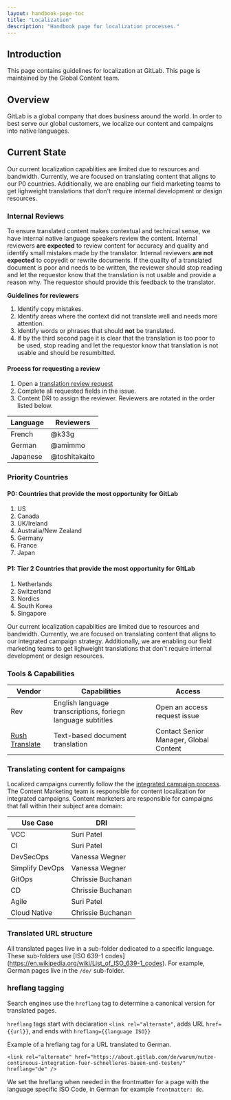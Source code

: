 ```yaml
---
layout: handbook-page-toc
title: "Localization"
description: "Handbook page for localization processes."
---
```


## Introduction

This page contains guidelines for localization at GitLab. This page is maintained by the Global Content team. 

## Overview 

GitLab is a global company that does business around the world. In order to best serve our global customers, we localize our content and campaigns into native languages. 

## Current State

Our current localization capablities are limited due to resources and bandwidth. Currently, we are focused on translating content that aligns to our P0 countries. Additionally, we are enabling our field marketing teams to get lighweight translations that don't require internal development or design resources. 

### Internal Reviews

To ensure translated content makes contextual and technical sense, we have internal native language speakers review the content. Internal reviewers **are expected** to review content for accuracy and quality and identify small mistakes made by the translator. Internal reviewers **are not expected** to copyedit or rewrite documents. If the quailty of a translated document is poor and needs to be written, the reviewer should stop reading and let the requestor know that the translation is not usable and provide a reason why. The requestor should provide this feedback to the translator. 

**Guidelines for reviewers**

1. Identify copy mistakes.
1. Identify areas where the context did not translate well and needs more attention. 
1. Identify words or phrases that should **not** be translated. 
1. If by the third second page it is clear that the translation is too poor to be used, stop reading and let the requestor know that translation is not usable and should be resumbitted. 

#### Process for requesting a review

1. Open a [translation review request](https://gitlab.com/gitlab-com/marketing/growth-marketing/global-content/content-marketing/-/issues/new?issue%5Bassignee_id%5D=&issue%5Bmilestone_id%5D=#) 
1. Complete all requested fields in the issue. 
1. Content DRI to assign the reviewer. Reviewers are rotated in the order listed below. 

| Language | Reviewers |
| ------ | ------ |
| French | @k33g | @aseguillon | @c.dios | @jsorensen
| German | @amimmo | @svij | @jdsmits |
| Japanese | @toshitakaito | @jsorensen | @ljlane 

### Priority Countries

#### P0: Countries that provide the most opportunity for GitLab

1. US
1. Canada
1. UK/Ireland 
1. Australia/New Zealand 
1. Germany
1. France
1. Japan

#### P1: Tier 2 Countries that provide the most opportunity for GItLab

1. Netherlands
1. Switzerland
1. Nordics
1. South Korea
1. Singapore

Our current localization capablities are limited due to resources and bandwidth. Currently, we are focused on translating content that aligns to our integrated campaign strategy. Additionally, we are enabling our field marketing teams to get lighweight translations that don't require internal development or design resources. 

### Tools & Capabilities

| Vendor | Capabilities | Access |
| ------ | ------ | ------ |
| Rev | English language transcriptions, foriegn language subtitles| Open an access request issue |
| [Rush Translate](marketing/marketing-operations/rushtranslate/) | Text-based document translation | Contact Senior Manager, Global Content |

### Translating content for campaigns 

Localized campaigns currently follow the the [integrated campaign process](/handbook/marketing/campaigns/#campaign-planning). The Content Marketing team is responsible for content localization for integrated campaigns. Content marketers are responsible for campaigns that fall within their subject area domain: 

| Use Case | DRI |
| ------ | ------ |
| VCC | Suri Patel |
| CI | Suri Patel |
| DevSecOps | Vanessa Wegner |
| Simplify DevOps | Vanessa Wegner |
| GitOps | Chrissie Buchanan |
| CD | Chrissie Buchanan |
| Agile | Suri Patel |
| Cloud Native | Chrissie Buchanan |

### Translated URL structure

All translated pages live in a sub-folder dedicated to a specific language. These sub-folders use [ISO 639-1 codes] (https://en.wikipedia.org/wiki/List_of_ISO_639-1_codes). For example, German pages live in the `/de/` sub-folder.

### hreflang tagging
Search engines use the `hreflang` tag to determine a canonical version for translated pages. 

`hreflang` tags start with declaration `<link rel="alternate"`, adds URL `href={{url}}`, and ends with `hreflang={{language ISO}}`

Example of a hreflang tag for a URL translated to German.

`<link rel="alternate" href="https://about.gitlab.com/de/warum/nutze-continuous-integration-fuer-schnelleres-bauen-und-testen/" hreflang="de" />`

We set the hreflang when needed in the frontmatter for a page with the language specific ISO Code, in German for example `frontmatter: de`.

